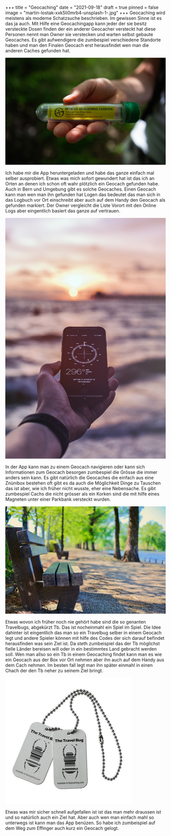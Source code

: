 +++
title = "Geocaching"
date = "2021-09-18"
draft = true
pinned = false
image = "martin-lostak-xxk5li0mrb4-unsplash-1-.jpg"
+++
Geocaching wird meistens als moderne Schatzsuche beschrieben. Im gewissen Sinne ist es das ja auch. Mit Hilfe eine Geocachingapp kann jeder der sie besitz versteckte Dosen finden der ein anderer Geocacher versteckt hat diese Personen nennt man Owner sie verstecken und warten selbst gebaute Geocaches. Es gibt aufwendigere die zumbespiel verschiedene Standorte haben und man den Finalen Geocach erst herausfindet wen man die anderen Caches gefunden hat. 

![](martin-lostak-xxk5li0mrb4-unsplash-1-.jpg)

Ich habe mir die App heruntergeladen und habe das ganze einfach mal selber ausprobiert. Etwas was mich sofort gewundert hat ist das ich an Orten an denen ich schon oft wahr plötzlich ein Geocach gefunden habe. Auch in Bern und Umgebung gibt es solche Geocaches. Einen Geocach kann man wen man ihn gefunden hat Logen das bedeutet das man sich in das Logbuch vor Ort einschreibt aber auch auf dem Handy den Geocach als gefunden markiert. Der Owner vergleicht die Liste Vorort mit den Online Logs aber eingentlich basiert das ganze auf vertrauen.

![](alex-perez-r8hco_-wcxq-unsplash.jpg)

In der App kann man zu einem Geocach navigieren oder kann sich Informationen zum Geocach besorgen zumbespiel die Grösse die immer anders sein kann. Es gibt natürlich die Geocaches die einfach aus eine Znünibox bestehen oft gibt es da auch die Möglichkeit Dinge zu Tauschen das ist aber, wie ich früher nicht wusste, eher eine Nebensache. Es gibt zumbespiel Cachs die nicht grösser als ein Korken sind die mit hilfe eines Magneten unter einer Parkbank versteckt wurden.

![](duong-chung-sk8njrhraj4-unsplash.jpg)



Etwas wovon ich früher noch nie gehört habe sind die so genanten Travelbugs, abgekürzt Tb. Das ist nocheinmahl ein Spiel im Spiel. Die Idee dahinter ist eingentlich das man so ein Travelbug selber in einem Geocach legt und andere Spieler können mit hilfe des Codes der sich darauf befindet herausfinden was sein Ziel ist. Da steth zumbeispiel das der Tb möglichst fielle Länder bereisen will oder in ein bestimmtes Land gebracht werden soll. Wen man allso so ein Tb in einem Geocaching findet kann man es wie ein Geocach aus der Box vor Ort nehmen aber ihn auch auf dem Handy aus dem Cach nehmen. Im besten fall legt man ihn später einmahl in einen Chach der den Tb neher zu seinem Ziel bringt.

![](image.jpg)

Etwas was mir sicher schnell aufgefallen ist ist das man mehr draussen ist und so natürlich auch ein Ziel hat. Aber auch wen man einfach mahl so unterwegs ist kann man das App benüzen. So habe ich zumbeispiel auf dem Weg zum Effinger auch kurz ein Geocach gelogt.